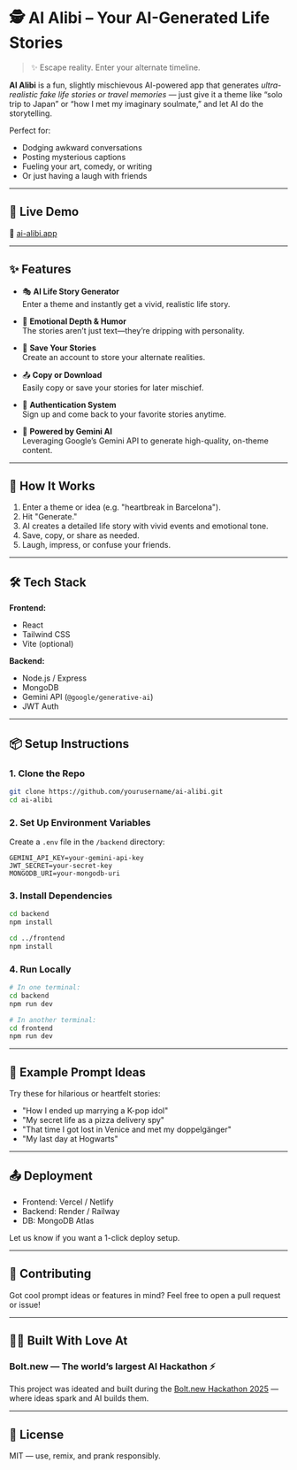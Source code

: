 # 🕵️ AI Alibi – Your AI-Generated Life Stories

> ✨ Escape reality. Enter your alternate timeline.

**AI Alibi** is a fun, slightly mischievous AI-powered app that generates *ultra-realistic fake life stories or travel memories* — just give it a theme like “solo trip to Japan” or “how I met my imaginary soulmate,” and let AI do the storytelling.

Perfect for:
- Dodging awkward conversations
- Posting mysterious captions
- Fueling your art, comedy, or writing
- Or just having a laugh with friends

---

## 🚀 Live Demo
🔗 [ai-alibi.app](#)

---

## ✨ Features

- 🎭 **AI Life Story Generator**  
  Enter a theme and instantly get a vivid, realistic life story.

- 💬 **Emotional Depth & Humor**  
  The stories aren’t just text—they’re dripping with personality.

- 💾 **Save Your Stories**  
  Create an account to store your alternate realities.

- 📤 **Copy or Download**  
  Easily copy or save your stories for later mischief.

- 🔐 **Authentication System**  
  Sign up and come back to your favorite stories anytime.

- 🤖 **Powered by Gemini AI**  
  Leveraging Google’s Gemini API to generate high-quality, on-theme content.

---

## 🧠 How It Works

1. Enter a theme or idea (e.g. "heartbreak in Barcelona").
2. Hit "Generate."
3. AI creates a detailed life story with vivid events and emotional tone.
4. Save, copy, or share as needed.
5. Laugh, impress, or confuse your friends.

---

## 🛠️ Tech Stack

**Frontend:**  
- React  
- Tailwind CSS  
- Vite (optional)

**Backend:**  
- Node.js / Express  
- MongoDB  
- Gemini API (`@google/generative-ai`)  
- JWT Auth

---

## 📦 Setup Instructions

### 1. Clone the Repo
```bash
git clone https://github.com/yourusername/ai-alibi.git
cd ai-alibi
```

### 2. Set Up Environment Variables

Create a `.env` file in the `/backend` directory:

```env
GEMINI_API_KEY=your-gemini-api-key
JWT_SECRET=your-secret-key
MONGODB_URI=your-mongodb-uri
```

### 3. Install Dependencies

```bash
cd backend
npm install

cd ../frontend
npm install
```

### 4. Run Locally

```bash
# In one terminal:
cd backend
npm run dev

# In another terminal:
cd frontend
npm run dev
```

---

## 🧪 Example Prompt Ideas

Try these for hilarious or heartfelt stories:

* "How I ended up marrying a K-pop idol"
* "My secret life as a pizza delivery spy"
* "That time I got lost in Venice and met my doppelgänger"
* "My last day at Hogwarts"

---

## 📤 Deployment

* Frontend: Vercel / Netlify
* Backend: Render / Railway
* DB: MongoDB Atlas

Let us know if you want a 1-click deploy setup.

---

## 🙌 Contributing

Got cool prompt ideas or features in mind?
Feel free to open a pull request or issue!

---

## 👨‍💻 Built With Love At

### Bolt.new — The world’s largest AI Hackathon ⚡️

This project was ideated and built during the [Bolt.new Hackathon 2025](https://bolt.new) — where ideas spark and AI builds them.

---

## 📜 License

MIT — use, remix, and prank responsibly.

